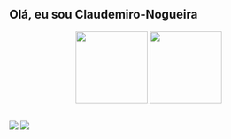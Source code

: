 ## Olá, eu sou Claudemiro-Nogueira
<div align="center" align="center">
  <a href="https://github.com/Claudemiro-Nogueira">
  <img height="130em" src="https://github-readme-stats.vercel.app/api?username=Claudemiro-Nogueira&show_icons=true&theme=dracula&include_all_commits=true&count_private=true"/>
  <img height="130em" src="https://github-readme-stats.vercel.app/api/top-langs/?username=Claudemiro-Nogueira&layout=compact&langs_count=7&theme=dracula"/>
</div>

  
##

<div>
  <a href="https://www.instagram.com/_claudemiro_nogueira/" target="_blank"><img src="https://img.shields.io/badge/-Instagram-%23E4405F?style=for-the-badge&logo=instagram&logoColor=white" target="_blank"></a>
  <a href="https://www.linkedin.com/in/claudemiro-nogueira-809817227" target="_blank"><img src="https://img.shields.io/badge/-LinkedIn-%230077B5?style=for-the-badge&logo=linkedin&logoColor=white" target="_blank"></a> 
  
</div>

